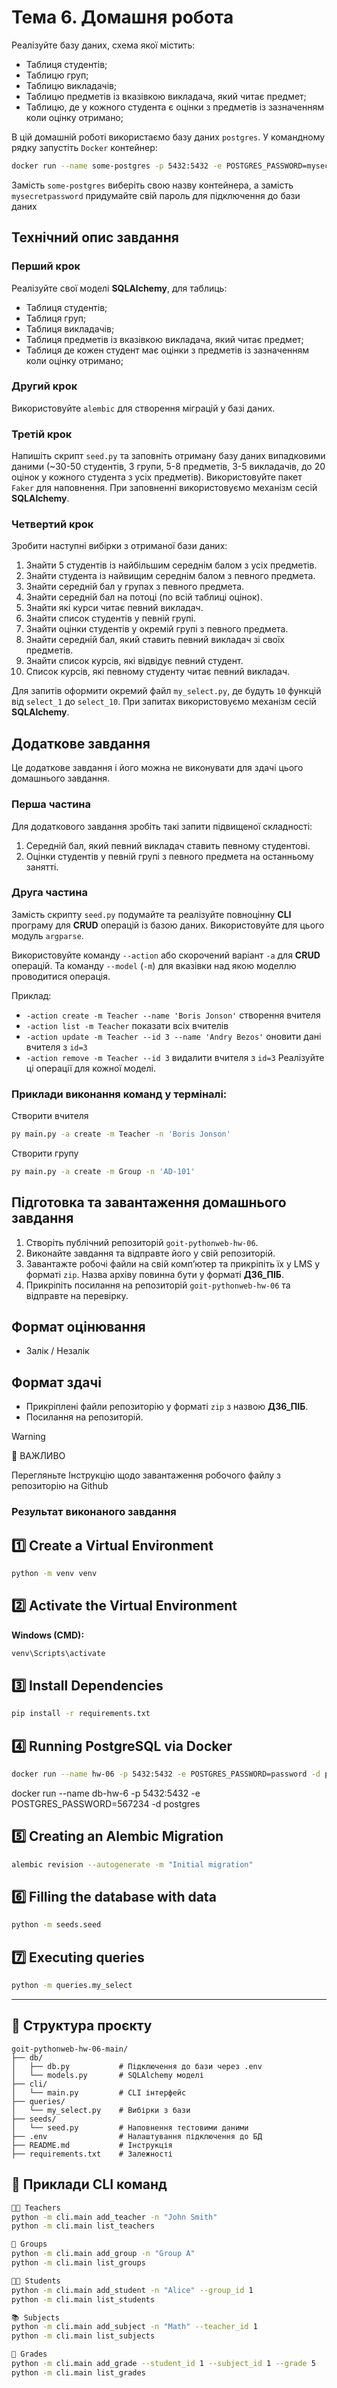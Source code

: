 # Тема 6. Домашня робота

Реалізуйте базу даних, схема якої містить:

- Таблиця студентів;
- Таблицю груп;
- Таблицю викладачів;
- Таблицю предметів із вказівкою викладача, який читає предмет;
- Таблицю, де у кожного студента є оцінки з предметів із зазначенням коли оцінку
  отримано;

В цій домашній роботі використаємо базу даних `postgres`. У командному рядку
запустіть `Docker` контейнер:

```bash
docker run --name some-postgres -p 5432:5432 -e POSTGRES_PASSWORD=mysecretpassword -d postgres
```

Замість `some-postgres` виберіть свою назву контейнера, а замість
`mysecretpassword` придумайте свій пароль для підключення до бази даних

## Технічний опис завдання

### Перший крок

Реалізуйте свої моделі **SQLAlchemy**, для таблиць:

- Таблиця студентів;
- Таблиця груп;
- Таблиця викладачів;
- Таблиця предметів із вказівкою викладача, який читає предмет;
- Таблиця де кожен студент має оцінки з предметів із зазначенням коли оцінку
  отримано;

### Другий крок

Використовуйте `alembic` для створення міграцій у базі даних.

### Третій крок

Напишіть скрипт `seed.py` та заповніть отриману базу даних випадковими даними
(~30-50 студентів, 3 групи, 5-8 предметів, 3-5 викладачів, до 20 оцінок у
кожного студента з усіх предметів). Використовуйте пакет `Faker` для наповнення.
При заповненні використовуємо механізм сесій **SQLAlchemy**.

### Четвертий крок

Зробити наступні вибірки з отриманої бази даних:

1. Знайти 5 студентів із найбільшим середнім балом з усіх предметів.
2. Знайти студента із найвищим середнім балом з певного предмета.
3. Знайти середній бал у групах з певного предмета.
4. Знайти середній бал на потоці (по всій таблиці оцінок).
5. Знайти які курси читає певний викладач.
6. Знайти список студентів у певній групі.
7. Знайти оцінки студентів у окремій групі з певного предмета.
8. Знайти середній бал, який ставить певний викладач зі своїх предметів.
9. Знайти список курсів, які відвідує певний студент.
10. Список курсів, які певному студенту читає певний викладач.

Для запитів оформити окремий файл `my_select.py`, де будуть `10` функцій від
`select_1` до `select_10`. При запитах використовуємо механізм сесій
**SQLAlchemy**.

## Додаткове завдання

Це додаткове завдання і його можна не виконувати для здачі цього домашнього
завдання.

### Перша частина

Для додаткового завдання зробіть такі запити підвищеної складності:

1. Середній бал, який певний викладач ставить певному студентові.
2. Оцінки студентів у певній групі з певного предмета на останньому занятті.

### Друга частина

Замість скрипту `seed.py` подумайте та реалізуйте повноцінну **CLI** програму
для **CRUD** операцій із базою даних. Використовуйте для цього модуль
`argparse`.

Використовуйте команду `--action` або скорочений варіант `-a` для **CRUD**
операцій. Та команду `--model` (`-m`) для вказівки над якою моделлю проводитися
операція.

Приклад:

- `-action create -m Teacher --name 'Boris Jonson'` створення вчителя
- `-action list -m Teacher` показати всіх вчителів
- `-action update -m Teacher --id 3 --name 'Andry Bezos'` оновити дані вчителя з
  `id=3`
- `-action remove -m Teacher --id 3` видалити вчителя з `id=3` Реалізуйте ці
  операції для кожної моделі.

### Приклади виконання команд у терміналі:

Створити вчителя

```bash
py main.py -a create -m Teacher -n 'Boris Jonson'
```

Створити групу

```bash
py main.py -a create -m Group -n 'AD-101'
```

## Підготовка та завантаження домашнього завдання

1. Створіть публічний репозиторій `goit-pythonweb-hw-06`.
2. Виконайте завдання та відправте його у свій репозиторій.
3. Завантажте робочі файли на свій комп’ютер та прикріпіть їх у LMS у форматі
   `zip`. Назва архіву повинна бути у форматі **ДЗ6_ПІБ**.
4. Прикріпіть посилання на репозиторій `goit-pythonweb-hw-06` та відправте на
   перевірку.

## Формат оцінювання

- Залік / Незалік

## Формат здачі

- Прикріплені файли репозиторію у форматі `zip` з назвою **ДЗ6_ПІБ**.
- Посилання на репозиторій.

> [!WARNING]
>
> 🚨 ВАЖЛИВО
>
> Перегляньте Інструкцію щодо завантаження робочого файлу з репозиторію на
> Github
> 
### Результат виконаного завдання

## 1️⃣ Create a Virtual Environment 

```bash
python -m venv venv
```

## 2️⃣ Activate the Virtual Environment  

**Windows (CMD):**  

```cmd
venv\Scripts\activate
```

## 3️⃣ Install Dependencies  

```bash
pip install -r requirements.txt
```

## 4️⃣ Running PostgreSQL via Docker

```bash
docker run --name hw-06 -p 5432:5432 -e POSTGRES_PASSWORD=password -d postgres
```
docker run --name db-hw-6 -p 5432:5432 -e POSTGRES_PASSWORD=567234 -d postgres
## 5️⃣ Creating an Alembic Migration

```bash
alembic revision --autogenerate -m "Initial migration"
```

## 6️⃣ Filling the database with data

```bash
python -m seeds.seed
```

## 7️⃣ Executing queries

```bash
python -m queries.my_select
```

---

## 📂 Структура проєкту

```
goit-pythonweb-hw-06-main/
├── db/
│   ├── db.py           # Підключення до бази через .env
│   └── models.py       # SQLAlchemy моделі
├── cli/
│   └── main.py         # CLI інтерфейс
├── queries/
│   └── my_select.py    # Вибірки з бази
├── seeds/
│   └── seed.py         # Наповнення тестовими даними
├── .env                # Налаштування підключення до БД
├── README.md           # Інструкція
├── requirements.txt    # Залежності
```

## 🧪 Приклади CLI команд

```bash
👨‍🏫 Teachers
python -m cli.main add_teacher -n "John Smith"
python -m cli.main list_teachers

👥 Groups
python -m cli.main add_group -n "Group A"
python -m cli.main list_groups

🧑‍🎓 Students
python -m cli.main add_student -n "Alice" --group_id 1
python -m cli.main list_students

📚 Subjects
python -m cli.main add_subject -n "Math" --teacher_id 1
python -m cli.main list_subjects

📝 Grades
python -m cli.main add_grade --student_id 1 --subject_id 1 --grade 5
python -m cli.main list_grades
```
